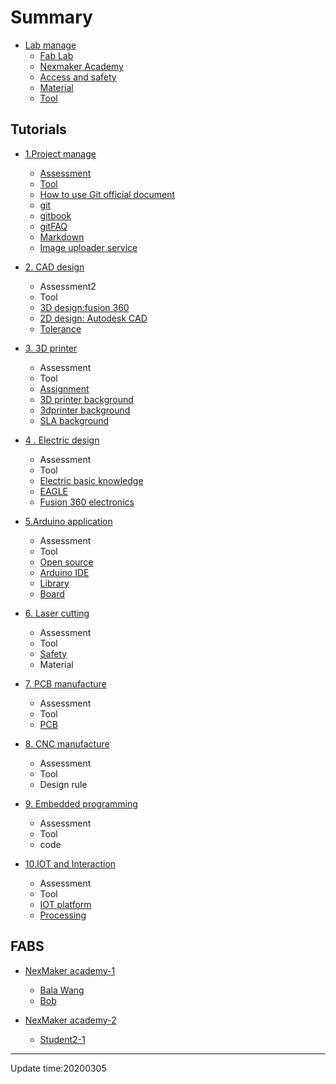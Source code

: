 # Summary

* [Lab manage](doc/0manage/labmanage.md)
    * [Fab Lab ](doc/Fab/FAB.md)
    * [Nexmaker Academy](doc/0manage/nexmaker-academy.md)
    * [Access and safety](doc/0manage/access_safety.md)
    * [Material](doc/0manage/material.md)
    * [Tool](doc/0manage/tool.md)
 
  
  
    


## Tutorials
* [1.Project manage](https://git-scm.com/)
    * [Assessment](doc/1projectmanage/Assessment1Project_manage.md)
    * [Tool](doc/1projectmanage/Tool1Project_manage.md)
    * [How to use Git official document](https://git-scm.com/docs/gittutorial)
    * [git](doc/1projectmanage/2git.md)
    * [gitbook](doc/1projectmanage/4gitbook.md)
    * [gitFAQ](doc/1projectmanage/3gitFAQ.md)
    * [Markdown](doc/1projectmanage/markdown.md)
    * [Image uploader service](doc/1projectmanage/imageuploadservice.md)

*  [2. CAD design](doc/2cad/cad.md)
    * Assessment2
    * Tool
    * [3D design:fusion 360](https://www.autodesk.com/products/fusion-360/overview)
    * [2D design: Autodesk CAD](https://www.autodesk.com/products/autocad/overview)
    * [Tolerance](https://en.wikipedia.org/wiki/Engineering_tolerance) 

* [3. 3D printer](doc/3_3dprinter/assignment.md)
    * Assessment
    * Tool
    * [Assignment](doc/3_3dprinter/assignment.md)
    * [3D printer background](doc/3_3dprinter/1.3Dprintingbackground.md)
    * [3dprinter background](doc/3_3dprinter/2.FDM3Dprintingbackground.md)
    * [SLA background](doc/3_3dprinter/6.SLAbackground.md)

* [4 . Electric design ](doc/4electric_design_and_manfucture/basicknowledge.md)
    * Assessment
    * Tool
    * [Electric basic knowledge](doc/4electric_design_and_manfucture/basicknowledge.md)
    *  [EAGLE](https://knowledge.autodesk.com/support/eagle/troubleshooting/caas/sfdcarticles/sfdcarticles/Autodesk-EAGLE-now-included-with-Fusion-360.html)
    *  [Fusion 360 electronics](https://www.autodesk.com/products/fusion-360/electronics-engineer)

* [5.Arduino application](https://www.arduino.cc/)
    * Assessment
    * Tool
    * [Open source](https://en.wikipedia.org/wiki/Open_source)
    * [Arduino IDE](https://www.arduino.cc/en/Main/Software)
    * [Library](https://www.arduino.cc/en/Tutorial/LibraryExamples)
    * [Board](https://www.arduino.cc/en/Main/Products)

* [6. Laser cutting](https://en.wikipedia.org/wiki/Laser_cutting)
    * Assessment
    * Tool
    * [Safety](https://www.nottingham.edu.cn/en/ehs/laser-safety.aspx)
    * Material
  
* [7. PCB manufacture](https://www.nexpcb.com/blog/smt-pcb-puzzle)
    * Assessment
    * Tool
    * [PCB](https://www.nexpcb.com/blog/what-is-a-printed-circuit-board-basic-pcb-concepts)
		
* [8. CNC manufacture](https://astromachineworks.com/what-is-cnc-machining/)
    * Assessment
    * Tool
    * Design rule

* [9. Embedded programming](https://www.techopedia.com/definition/29945/embedded-programming)
    * Assessment
    * Tool
    * code

*  [10.IOT and Interaction](https://en.wikipedia.org/wiki/Internet_of_Things)
    * Assessment
    * Tool
    * [IOT platform](https://internetofthingswiki.com/top-20-iot-platforms/634/)
    * [Processing](https://processing.org/)

  
## FABS

* [NexMaker academy-1](fab-01/README.md)
    * [Bala Wang](fab-01/bala-wang.md)
    * [Bob](https://nex-fab.gitlab.io/fab-01/bobstudent/)

* [NexMaker academy-2](fab-02/README.md)
    * [Student2-1](fab-01/student2-1.md)

*****

Update time:20200305


